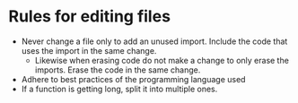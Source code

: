 # Rules for editing files

- Never change a file only to add an unused import. Include the code that uses the import in the same change.
  - Likewise when erasing code do not make a change to only erase the imports. Erase the code in the same change.
- Adhere to best practices of the programming language used
- If a function is getting long, split it into multiple ones.